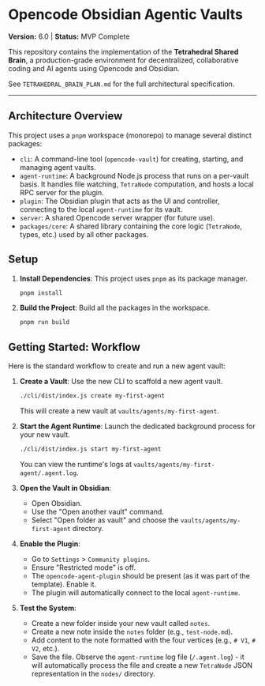 # Opencode Obsidian Agentic Vaults

**Version:** 6.0 | **Status:** MVP Complete

This repository contains the implementation of the **Tetrahedral Shared Brain**, a production-grade environment for decentralized, collaborative coding and AI agents using Opencode and Obsidian.

See `TETRAHEDRAL_BRAIN_PLAN.md` for the full architectural specification.

---

## Architecture Overview

This project uses a `pnpm` workspace (monorepo) to manage several distinct packages:

-   `cli`: A command-line tool (`opencode-vault`) for creating, starting, and managing agent vaults.
-   `agent-runtime`: A background Node.js process that runs on a per-vault basis. It handles file watching, `TetraNode` computation, and hosts a local RPC server for the plugin.
-   `plugin`: The Obsidian plugin that acts as the UI and controller, connecting to the local `agent-runtime` for its vault.
-   `server`: A shared Opencode server wrapper (for future use).
-   `packages/core`: A shared library containing the core logic (`TetraNode`, types, etc.) used by all other packages.

## Setup

1.  **Install Dependencies**: This project uses `pnpm` as its package manager.
    ```bash
    pnpm install
    ```

2.  **Build the Project**: Build all the packages in the workspace.
    ```bash
    pnpm run build
    ```

## Getting Started: Workflow

Here is the standard workflow to create and run a new agent vault:

1.  **Create a Vault**: Use the new CLI to scaffold a new agent vault.
    ```bash
    ./cli/dist/index.js create my-first-agent
    ```
    This will create a new vault at `vaults/agents/my-first-agent`.

2.  **Start the Agent Runtime**: Launch the dedicated background process for your new vault.
    ```bash
    ./cli/dist/index.js start my-first-agent
    ```
    You can view the runtime's logs at `vaults/agents/my-first-agent/.agent.log`.

3.  **Open the Vault in Obsidian**: 
    -   Open Obsidian.
    -   Use the "Open another vault" command.
    -   Select "Open folder as vault" and choose the `vaults/agents/my-first-agent` directory.

4.  **Enable the Plugin**: 
    -   Go to `Settings` > `Community plugins`.
    -   Ensure "Restricted mode" is off.
    -   The `opencode-agent-plugin` should be present (as it was part of the template). Enable it.
    -   The plugin will automatically connect to the local `agent-runtime`.

5.  **Test the System**: 
    -   Create a new folder inside your new vault called `notes`.
    -   Create a new note inside the `notes` folder (e.g., `test-node.md`).
    -   Add content to the note formatted with the four vertices (e.g., `# V1`, `# V2`, etc.).
    -   Save the file. Observe the `agent-runtime` log file (`/.agent.log`) - it will automatically process the file and create a new `TetraNode` JSON representation in the `nodes/` directory.